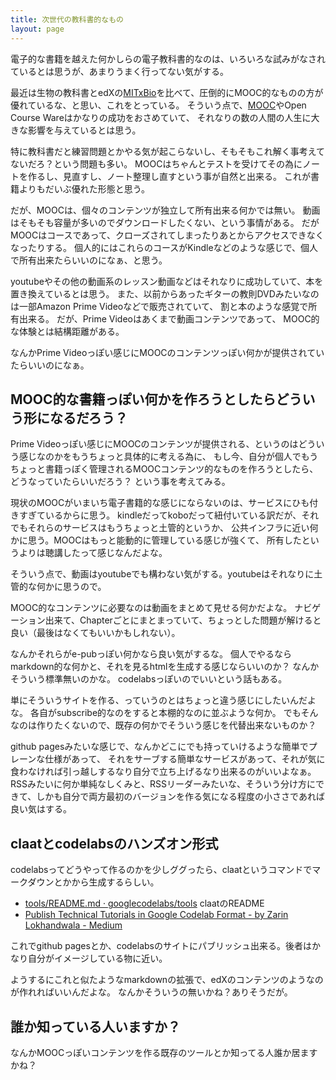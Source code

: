 ```yaml
---
title: 次世代の教科書的なもの
layout: page
---
```


電子的な書籍を越えた何かしらの電子教科書的なのは、いろいろな試みがなされているとは思うが、あまりうまく行ってない気がする。

最近は生物の教科書とedXの[MITxBio](https://karino2.github.io/RandomThoughts/MITxBio)を比べて、圧倒的にMOOC的なものの方が優れているな、と思い、これをとっている。
そういう点で、[MOOC](https://karino2.github.io/RandomThoughts/MOOC)やOpen Course Wareはかなりの成功をおさめていて、
それなりの数の人間の人生に大きな影響を与えているとは思う。

特に教科書だと練習問題とかやる気が起こらないし、そもそもこれ解く事考えてないだろ？という問題も多い。
MOOCはちゃんとテストを受けてその為にノートを作るし、見直すし、ノート整理し直すという事が自然と出来る。
これが書籍よりもだいぶ優れた形態と思う。

だが、MOOCは、個々のコンテンツが独立して所有出来る何かでは無い。
動画はそもそも容量が多いのでダウンロードしたくない、という事情がある。
だがMOOCはコースであって、クローズされてしまったりあとからアクセスできなくなったりする。
個人的にはこれらのコースがKindleなどのような感じで、個人で所有出来たらいいのになぁ、と思う。

youtubeやその他の動画系のレッスン動画などはそれなりに成功していて、本を置き換えているとは思う。
また、以前からあったギターの教則DVDみたいなのは一部Amazon Prime Videoなどで販売されていて、
割と本のような感覚で所有出来る。
だが、Prime Videoはあくまで動画コンテンツであって、
MOOC的な体験とは結構距離がある。

なんかPrime Videoっぽい感じにMOOCのコンテンツっぽい何かが提供されていたらいいのになぁ。

## MOOC的な書籍っぽい何かを作ろうとしたらどういう形になるだろう？

Prime Videoっぽい感じにMOOCのコンテンツが提供される、というのはどういう感じなのかをもうちょっと具体的に考える為に、
もし今、自分が個人でもうちょっと書籍っぽく管理されるMOOCコンテンツ的なものを作ろうとしたら、どうなっていたらいいだろう？
という事を考えてみる。

現状のMOOCがいまいち電子書籍的な感じにならないのは、サービスにひも付きすぎているからに思う。
kindleだってkoboだって紐付いている訳だが、それでもそれらのサービスはもうちょっと土管的というか、
公共インフラに近い何かに思う。MOOCはもっと能動的に管理している感じが強くて、
所有したというよりは聴講したって感じなんだよな。

そういう点で、動画はyoutubeでも構わない気がする。youtubeはそれなりに土管的な何かに思うので。

MOOC的なコンテンツに必要なのは動画をまとめて見せる何かだよな。
ナビゲーション出来て、Chapterごとにまとまっていて、ちょっとした問題が解けると良い（最後はなくてもいいかもしれない）。

なんかそれらがe-pubっぽい何かなら良い気がするな。
個人でやるならmarkdown的な何かと、それを見るhtmlを生成する感じならいいのか？
なんかそういう標準無いのかな。
codelabsっぽいのでいいという話もある。

単にそういうサイトを作る、っていうのとはちょっと違う感じにしたいんだよな。
各自がsubscribe的なのをすると本棚的なのに並ぶような何か。
でもそんなのは作りたくないので、既存の何かでそういう感じを代替出来ないものか？

github pagesみたいな感じで、なんかどこにでも持っていけるような簡単でプレーンな仕様があって、
それをサーブする簡単なサービスがあって、それが気に食わなければ引っ越しするなり自分で立ち上げるなり出来るのがいいよなぁ。
RSSみたいに何か単純なしくみと、RSSリーダーみたいな、そういう分け方にできて、しかも自分で両方最初のバージョンを作る気になる程度の小ささであれば良い気はする。

## claatとcodelabsのハンズオン形式

codelabsってどうやって作るのかを少しググったら、claatというコマンドでマークダウンとかから生成するらしい。

- [tools/README.md · googlecodelabs/tools](https://github.com/googlecodelabs/tools/blob/main/README.md#can-i-publish-my-codelab-on-the-official-google-codelabs-site) claatのREADME
- [Publish Technical Tutorials in Google Codelab Format - by Zarin Lokhandwala - Medium](https://medium.com/@zarinlo/publish-technical-tutorials-in-google-codelab-format-b07ef76972cd)

これでgithub pagesとか、codelabsのサイトにパブリッシュ出来る。後者はかなり自分がイメージしている物に近い。

ようするにこれと似たようなmarkdownの拡張で、edXのコンテンツのようなのが作れればいいんだよな。
なんかそういうの無いかね？ありそうだが。

## 誰か知っている人いますか？

なんかMOOCっぽいコンテンツを作る既存のツールとか知ってる人誰か居ますかね？